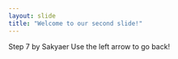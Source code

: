 ```yaml
---
layout: slide
title: "Welcome to our second slide!"
---
```

Step 7 by Sakyaer
Use the left arrow to go back!
